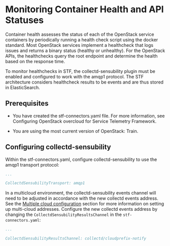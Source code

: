 # Monitoring Container Health and API Statuses

Container health assesses the status of each of the OpenStack service containers
by periodically running a health check script using the docker standard. 
Most OpenStack services implement a healthcheck that logs issues and returns a
binary status (healthy or unhealthy). For the OpenStack APIs, the healthchecks 
query the root endpoint and determine the health based on the response time.

To monitor healthchecks in STF, the collectd-sensubility plugin must be enabled 
and configured to work with the amqp1 protocol. The STF architecture considers
healthcheck results to be events and are thus stored in ElasticSearch.

## Prerequisites

- You have created the stf-connectors.yaml file. For more information, see Configuring OpenStack overcloud for Service Telemetry Framework.

- You are using the most current version of OpenStack: Train.

## Configuring collectd-sensubility

Within the stf-connectors.yaml, configure collectd-sensubility to use the amqp1
transport protocol:
```yaml
...

CollectdSensubilityTransport: amqp1
```

In a multicloud environment, the collectd-sensubility events channel will need 
to be adjusted in  accordance with the new collectd events address. See the [Multiple cloud configuration](https://infrawatch.github.io/documentation/#configuring-multiple-clouds_advanced-features) 
section for more information on setting up multi-cloud addresses. Configure the 
new collectd events address by changing the `CollectdSensubilityResultsChannel` 
in the `stf-connectors.yaml`:

```yaml
...

CollectdSensubilityResultsChannel: collectd/cloudprefix-notify
```